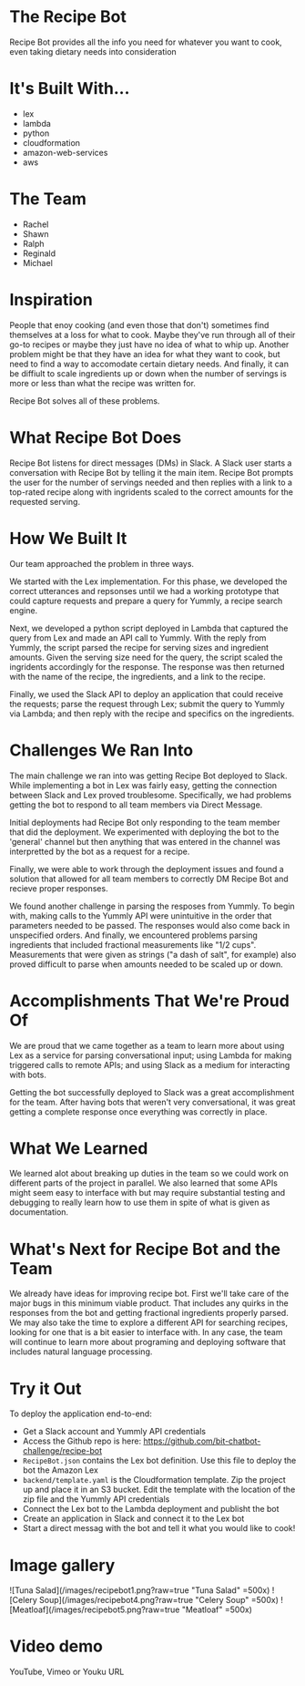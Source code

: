 # The Recipe Bot
Recipe Bot provides all the info you need for whatever you want to cook, even taking dietary needs into consideration

# It's Built With...
* lex
* lambda
* python
* cloudformation
* amazon-web-services
* aws

# The Team
* Rachel
* Shawn
* Ralph
* Reginald
* Michael

# Inspiration
People that enoy cooking (and even those that don't) sometimes find themselves at a loss for what to cook.  Maybe they've run through all of their go-to recipes or maybe they just have no idea of what to whip up.  Another problem might be that they have an idea for what they want to cook, but need to find a way to accomodate certain dietary needs.  And finally, it can be diffiult to scale ingredients up or down when the number of servings is more or less than what the recipe was written for.

Recipe Bot solves all of these problems.

# What Recipe Bot Does
Recipe Bot listens for direct messages (DMs) in Slack.  A Slack user starts a conversation with Recipe Bot by telling it the main item.  Recipe Bot prompts the user for the number of servings needed and then replies with a link to a top-rated recipe along with ingridents scaled to the correct amounts for the requested serving.

# How We Built It
Our team approached the problem in three ways.

We started with the Lex implementation.  For this phase, we developed the correct utterances and repsonses until we had a working prototype that could capture requests and prepare a query for Yummly, a recipe search engine.

Next, we developed a python script deployed in Lambda that captured the query from Lex and made an API call to Yummly.  With the reply from Yummly, the script parsed the recipe for serving sizes and ingredient amounts.  Given the serving size need for the query, the script scaled the ingridents accordingly for the response.  The response was then returned with the name of the recipe, the ingredients, and a link to the recipe.

Finally, we used the Slack API to deploy an application that could receive the requests; parse the request through Lex; submit the query to Yummly via Lambda; and then reply with the recipe and specifics on the ingredients.

# Challenges We Ran Into
The main challenge we ran into was getting Recipe Bot deployed to Slack.  While implementing a bot in Lex was fairly easy, getting the connection between Slack and Lex proved troublesome.  Specifically, we had problems getting the bot to respond to all team members via Direct Message.  

Initial deployments had Recipe Bot only responding to the team member that did the deployment.  We experimented with deploying the bot to the 'general' channel but then anything that was entered in the channel was interpretted by the bot as a request for a recipe.

Finally, we were able to work through the deployment issues and found a solution that allowed for all team members to correctly DM Recipe Bot and recieve proper responses.

We found another challenge in parsing the resposes from Yummly.  To begin with, making calls to the Yummly API were unintuitive in the order that parameters needed to be passed.  The responses would also come back in unspecified orders.  And finally, we encountered problems parsing ingredients that included fractional measurements like "1/2 cups".  Measurements that were given as strings ("a dash of salt", for example) also proved difficult to parse when amounts needed to be scaled up or down.

# Accomplishments That We're Proud Of
We are proud that we came together as a team to learn more about using Lex as a service for parsing conversational input; using Lambda for making triggered calls to remote APIs; and using Slack as a medium for interacting with bots.

Getting the bot successfully deployed to Slack was a great accomplishment for the team.  After having bots that weren't very conversational, it was great getting a complete response once everything was correctly in place.

# What We Learned
We learned alot about breaking up duties in the team so we could work on different parts of the project in parallel.  We also learned that some APIs might seem easy to interface with but may require substantial testing and debugging to really learn how to use them in spite of what is given as documentation.

# What's Next for Recipe Bot and the Team
We already have ideas for improving recipe bot.  First we'll take care of the major bugs in this minimum viable product.  That includes any quirks in the responses from the bot and getting fractional ingredients properly parsed.  We may also take the time to explore a different API for searching recipes, looking for one that is a bit easier to interface with. In any case, the team will continue to learn more about programing and deploying software that includes natural language processing.

# Try it Out
To deploy the application end-to-end:
* Get a Slack account and Yummly API credentials
* Access the Github repo is here: https://github.com/bit-chatbot-challenge/recipe-bot
* `RecipeBot.json` contains the Lex bot definition.  Use this file to deploy the bot the Amazon Lex
*  `backend/template.yaml` is the Cloudformation template.  Zip the project up and place it in an S3 bucket.  Edit the template with the location of the zip file and the Yummly API credentials
* Connect the Lex bot to the Lambda deployment and publisht the bot
* Create an application in Slack and connect it to the Lex bot
* Start a direct messag with the bot and tell it what you would like to cook!

# Image gallery
![Tuna Salad](/images/recipebot1.png?raw=true "Tuna Salad" =500x)
![Celery Soup](/images/recipebot4.png?raw=true "Celery Soup" =500x)
![Meatloaf](/images/recipebot5.png?raw=true "Meatloaf" =500x)

# Video demo
YouTube, Vimeo or Youku URL


